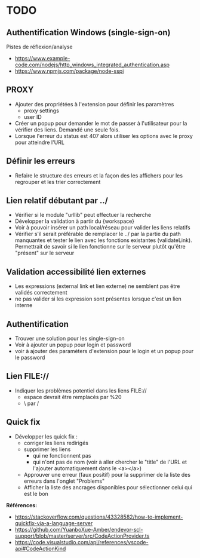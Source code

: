 # TODO

## Authentification Windows (single-sign-on)
Pistes de réflexion/analyse
+ https://www.example-code.com/nodejs/http_windows_integrated_authentication.asp
+ https://www.npmjs.com/package/node-sspi

## PROXY
+ Ajouter des propriétées à l'extension pour définir les paramètres
  + proxy settings
  + user ID
+ Créer un popup pour demander le mot de passer à l'utilisateur pour la vérifier des liens. Demandé une seule fois.
+ Lorsque l'erreur du status est 407 alors utiliser les options avec le proxy pour atteindre l'URL


## Définir les erreurs
+ Refaire le structure des erreurs et la façon des les affichers pour les regrouper et les trier correctement

## Lien relatif débutant par ../
+ Vérifier si le module "urllib" peut effectuer la recherche
+ Développer la validation à partir du {workspace}
+ Voir à pouvoir insérer un path local/réseau pour valider les liens relatifs
+ Vérifier s'il serait préférable de remplacer le ../ par la partie du path manquantes et tester le lien avec les fonctions existantes (validateLink). Permettrait de savoir si le lien fonctionne sur le serveur plutôt qu'être "présent" sur le serveur


## Validation accessibilité lien externes
+ Les expressions (external link et lien externe) ne semblent pas être validés correctement
+ ne pas valider si les expression sont présentes lorsque c'est un lien interne


## Authentification
+ Trouver une solution pour les single-sign-on
+ Voir à ajouter un popup pour login et password
+ voir à ajouter des paramèters d'extension pour le login et un popup pour le password


## Lien FILE://
+ Indiquer les problèmes potentiel dans les liens FILE://
  + espace devrait être remplacés par %20
  + \ par /

## Quick fix
+ Développer les quick fix :
  + corriger les liens redirigés
  + supprimer les liens
    + qui ne fonctionnent pas
    + qui n'ont pas de nom (voir à aller chercher le "title" de l'URL et l'ajouter automatiquement dans le &lt;a&gt;&lt;/a&gt;)
  + Approuver une erreur (faux positif) pour la supprimer de la liste des erreurs dans l'onglet "Problems"
  + Afficher la liste des ancrages disponibles pour sélectionner celui qui est le bon

**Références:**
+ https://stackoverflow.com/questions/43328582/how-to-implement-quickfix-via-a-language-server
+ https://github.com/YuanboXue-Amber/endevor-scl-support/blob/master/server/src/CodeActionProvider.ts
+ https://code.visualstudio.com/api/references/vscode-api#CodeActionKind
